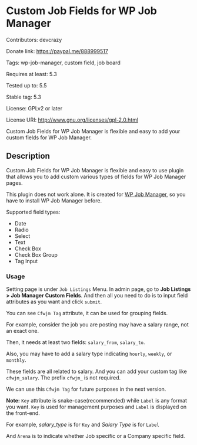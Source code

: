 # Custom Job Fields for WP Job Manager
Contributors: devcrazy

Donate link: https://paypal.me/888999517

Tags: wp-job-manager, custom field, job board

Requires at least: 5.3

Tested up to: 5.5

Stable tag: 5.3

License: GPLv2 or later

License URI: http://www.gnu.org/licenses/gpl-2.0.html

Custom Job Fields for WP Job Manager is flexible and easy to add your custom fields for WP Job Manager.

## Description

Custom Job Fields for WP Job Manager is flexible and easy to use plugin that allows you to add custom various types of fields for WP Job Manager pages.

This plugin does not work alone. It is created for [WP Job Manager](https://wordpress.org/plugins/wp-job-manager/ "WP Job Manager plugin"), so you have to install WP Job Manager before.

Supported field types:

* Date
* Radio
* Select
* Text
* Check Box
* Check Box Group
* Tag Input

### Usage

Setting page is under `Job Listings` Menu. In admin page, go to **Job Listings > Job Manager Custom Fields**.
And then all you need to do is to input field attributes as you want and click `submit`.

You can see `Cfwjm Tag` attribute, it can be used for grouping fields.

For example, consider the job you are posting may have a salary range, not an exact one.

Then, it needs at least two fields: `salary_from`, `salary_to`.

Also, you may have to add a salary type indicating `hourly`, `weekly`, or `monthly`.

These fields are all related to salary. And you can add your custom tag like `cfwjm_salary`. The prefix `cfwjm_` is not required.

We can use this `Cfwjm Tag` for future purposes in the next version.

**Note:** `Key` attribute is snake-case(recommended) while `Label` is any format you want.
`Key` is used for management purposes and `Label` is displayed on the front-end.

For example, *salary_type* is for `Key` and *Salary Type* is for `Label`

And `Arena` is to indicate whether Job specific or a Company specific field.
